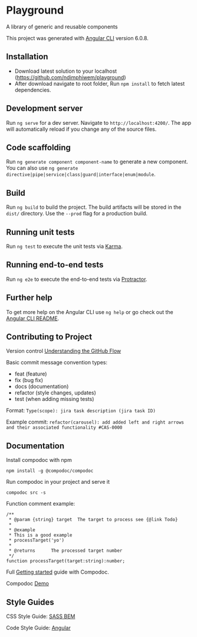 # Playground

A library of generic and reusable components

This project was generated with [Angular CLI](https://github.com/angular/angular-cli) version 6.0.8.

## Installation

- Download latest solution to your localhost (https://github.com/ndimphiwem/playground)
- After download navigate to root folder, Run `npm install` to fetch latest dependencies.

## Development server

Run `ng serve` for a dev server. Navigate to `http://localhost:4200/`. The app will automatically reload if you change any of the source files.

## Code scaffolding

Run `ng generate component component-name` to generate a new component. You can also use `ng generate directive|pipe|service|class|guard|interface|enum|module`.

## Build

Run `ng build` to build the project. The build artifacts will be stored in the `dist/` directory. Use the `--prod` flag for a production build.

## Running unit tests

Run `ng test` to execute the unit tests via [Karma](https://karma-runner.github.io).

## Running end-to-end tests

Run `ng e2e` to execute the end-to-end tests via [Protractor](http://www.protractortest.org/).

## Further help

To get more help on the Angular CLI use `ng help` or go check out the [Angular CLI README](https://github.com/angular/angular-cli/blob/master/README.md).

## Contributing to Project

Version control [Understanding the GitHub Flow](https://guides.github.com/introduction/flow/)

Basic commit message convention types:
-	feat (feature)
-	fix (bug fix)
-	docs (documentation)
-	refactor (style changes, updates)
-	test (when adding missing tests)

Format: `Type(scope): jira task description (jira task ID)`

Example commit: `refactor(carousel): add added left and right arrows and their associated functionality #CAS-0000`

## Documentation

Install compodoc with npm

```
npm install -g @compodoc/compodoc
```

Run compodoc in your project and serve it

```
compodoc src -s
```

Function comment example:

```
/**
 * @param {string} target  The target to process see {@link Todo}
 *
 * @example
 * This is a good example
 * processTarget('yo')
 *
 * @returns      The processed target number
 */
function processTarget(target:string):number;
```

Full [Getting started](https://compodoc.github.io/website/guides/getting-started.html) guide with Compodoc.

Compodoc [Demo](https://compodoc.github.io/compodoc-demo-todomvc-angular/)


## Style Guides

CSS Style Guide: [SASS BEM](http://getbem.com/introduction/)

Code Style Guide: [Angular](https://angular.io/guide/styleguide)
